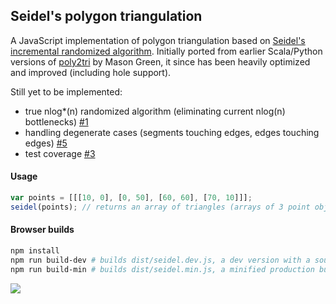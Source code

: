 ## Seidel's polygon triangulation

A JavaScript implementation of polygon triangulation based on [Seidel's incremental randomized algorithm](https://www.cs.princeton.edu/courses/archive/fall05/cos528/handouts/A%20Simple%20and%20fast.pdf).
Initially ported from earlier Scala/Python versions of [poly2tri](https://code.google.com/p/poly2tri/) by Mason Green,
it since has been heavily optimized and improved (including hole support).

Still yet to be implemented:

- true nlog*(n) randomized algorithm (eliminating current nlog(n) bottlenecks) [#1](https://github.com/mapbox/seidel/issues/1)
- handling degenerate cases (segments touching edges, edges touching edges) [#5](https://github.com/mapbox/seidel/issues/5)
- test coverage [#3](https://github.com/mapbox/seidel/issues/3)

#### Usage

```js
var points = [[[10, 0], [0, 50], [60, 60], [70, 10]]];
seidel(points); // returns an array of triangles (arrays of 3 point objects each)
```

#### Browser builds

```bash
npm install
npm run build-dev # builds dist/seidel.dev.js, a dev version with a source map
npm run build-min # builds dist/seidel.min.js, a minified production build
```

![](https://cloud.githubusercontent.com/assets/25395/3972752/a028e4c8-27e0-11e4-8bc6-134bd87f4655.png)


